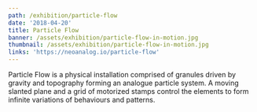 ```yaml
---
path: /exhibition/particle-flow
date: '2018-04-20'
title: Particle Flow
banner: /assets/exhibition/particle-flow-in-motion.jpg
thumbnail: /assets/exhibition/particle-flow-in-motion.jpg
links: 'https://neoanalog.io/particle-flow'
---
```

Particle Flow is a physical installation comprised of granules driven by gravity and topography forming an analogue particle system. A moving slanted plane and a grid of motorized stamps control the elements to form infinite variations of behaviours and patterns.
